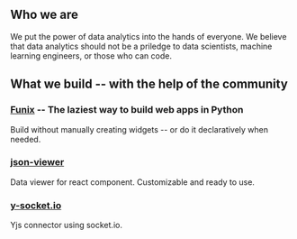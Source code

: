 ## Who we are

We put the power of data analytics into the hands of everyone. We believe that data analytics should not be a priledge to data scientists, machine learning engineers, or those who can code. 

## What we build -- with the help of the community

### [Funix](https://github.com/TexteaInc/Funix) -- The laziest way to build web apps in Python

Build without manually creating widgets -- or do it declaratively when needed. 

### [json-viewer](https://github.com/TexteaInc/json-viewer)

Data viewer for react component. Customizable and ready to use.


### [y-socket.io](https://github.com/TexteaInc/y-socket.io)

Yjs connector using socket.io.


